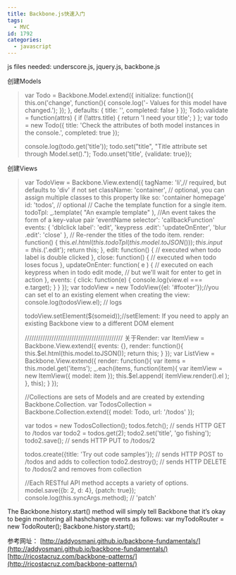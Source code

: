 ```yaml
---
title: Backbone.js快速入门
tags:
  - MVC
id: 1792
categories:
  - javascript
---
```


js files needed:
underscore.js, jquery.js, backbone.js

创建Models
> var Todo = Backbone.Model.extend({
>   initialize: function(){
>     this.on('change', function(){
>         console.log('- Values for this model have changed.');
>     });
>   },
>   defaults: {
>     title: '',
>     completed: false
>   }
> });
> Todo.validate = function(attrs) {
>   if (!attrs.title) {
>     return 'I need your title';
>   }
> };
> var todo = new Todo({
> title: 'Check the attributes of both model instances in the console.',
> completed: true
> });
> 
> console.log(todo.get('title'));
> todo.set("title", "Title attribute set through Model.set().");
> Todo.unset('title', {validate: true});

创建Views
> var TodoView = Backbone.View.extend({
>   tagName:  'li',// required, but defaults to 'div' if not set
>   className: 'container', // optional, you can assign multiple classes to this property like so: 'container homepage'
>   id: 'todos', // optional
>   // Cache the template function for a single item.
>   todoTpl: _.template( "An example template" ),
>   //An event takes the form of a key-value pair 'eventName selector': 'callbackFunction'
>   events: {
>     'dblclick label': 'edit',
>     'keypress .edit': 'updateOnEnter',
>     'blur .edit':   'close'
>   },
>   // Re-render the titles of the todo item.
>   render: function() {
>     this.$el.html( this.todoTpl( this.model.toJSON() ) );
>     this.input = this.$('.edit');
>     return this;
>   },
>   edit: function() {
>     // executed when todo label is double clicked
>   },
>   close: function() {
>     // executed when todo loses focus
>   },
>   updateOnEnter: function( e ) {
>     // executed on each keypress when in todo edit mode,
>     // but we'll wait for enter to get in action
>   },
>   events: {
>         click: function(e) {
>           console.log(view.el === e.target);
>         }
>   }
> });
> var todoView = new TodoView({el: '#footer'});//you can set el to an existing element when creating the view:
> console.log(todosView.el); // logs 
> 
> todoView.setElement($(someid));//setElement: If you need to apply an existing Backbone view to a different DOM element
> 
> ////////////////////////////////////////////
> 关于Render:
> var ItemView = Backbone.View.extend({
>   events: {},
>   render: function(){
>     this.$el.html(this.model.toJSON());
>     return this;
>   }
> });
> var ListView = Backbone.View.extend({
>   render: function(){
>     var items = this.model.get('items');
>     _.each(items, function(item){
>       var itemView = new ItemView({ model: item });
>       this.$el.append( itemView.render().el );
>     }, this);
>   }
> });
> 
> //Collections are sets of Models and are created by extending Backbone.Collection.
> var TodosCollection = Backbone.Collection.extend({
>   model: Todo,
>   url: '/todos'
> });
> 
> var todos = new TodosCollection();
> todos.fetch(); // sends HTTP GET to /todos
> var todo2 = todos.get(2);
> todo2.set('title', 'go fishing');
> todo2.save(); // sends HTTP PUT to /todos/2
> 
> todos.create({title: 'Try out code samples'}); // sends HTTP POST to /todos and adds to collection
> todo2.destroy(); // sends HTTP DELETE to /todos/2 and removes from collection
> 
> //Each RESTful API method accepts a variety of options.
> model.save({b: 2, d: 4}, {patch: true});
> console.log(this.syncArgs.method);
> // 'patch'

The Backbone.history.start() method will simply tell Backbone that it’s okay to begin monitoring all hashchange events as follows:
var myTodoRouter = new TodoRouter();
Backbone.history.start();

参考网址：
[http://addyosmani.github.io/backbone-fundamentals/](http://addyosmani.github.io/backbone-fundamentals/)
[http://ricostacruz.com/backbone-patterns/](http://ricostacruz.com/backbone-patterns/)